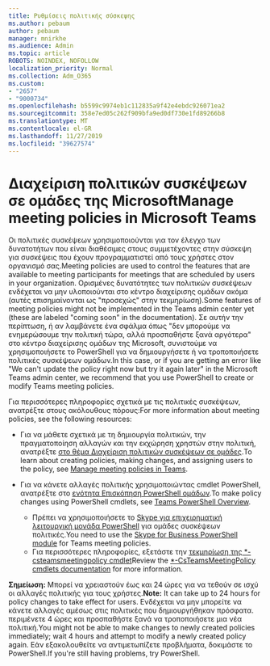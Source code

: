 ```yaml
---
title: Ρυθμίσεις πολιτικής σύσκεψης
ms.author: pebaum
author: pebaum
manager: mnirkhe
ms.audience: Admin
ms.topic: article
ROBOTS: NOINDEX, NOFOLLOW
localization_priority: Normal
ms.collection: Adm_O365
ms.custom:
- "2657"
- "9000734"
ms.openlocfilehash: b5599c9974eb1c112835a9f42e4ebdc926071ea2
ms.sourcegitcommit: 358e7ed05c262f909bfa9ed0df730e1fd89266b8
ms.translationtype: MT
ms.contentlocale: el-GR
ms.lasthandoff: 11/27/2019
ms.locfileid: "39627574"
---
```

# <a name="manage-meeting-policies-in-microsoft-teams"></a><span data-ttu-id="ffed9-102">Διαχείριση πολιτικών συσκέψεων σε ομάδες της Microsoft</span><span class="sxs-lookup"><span data-stu-id="ffed9-102">Manage meeting policies in Microsoft Teams</span></span>

<span data-ttu-id="ffed9-103">Οι πολιτικές συσκέψεων χρησιμοποιούνται για τον έλεγχο των δυνατοτήτων που είναι διαθέσιμες στους συμμετέχοντες στην σύσκεψη για συσκέψεις που έχουν προγραμματιστεί από τους χρήστες στον οργανισμό σας.</span><span class="sxs-lookup"><span data-stu-id="ffed9-103">Meeting policies are used to control the features that are available to meeting participants for meetings that are scheduled by users in your organization.</span></span> <span data-ttu-id="ffed9-104">Ορισμένες δυνατότητες των πολιτικών συσκέψεων ενδέχεται να μην υλοποιούνται στο κέντρο διαχείρισης ομάδων ακόμα (αυτές επισημαίνονται ως "προσεχώς" στην τεκμηρίωση).</span><span class="sxs-lookup"><span data-stu-id="ffed9-104">Some features of meeting policies might not be implemented in the Teams admin center yet (these are labeled "coming soon" in the documentation).</span></span> <span data-ttu-id="ffed9-105">Σε αυτήν την περίπτωση, ή αν λαμβάνετε ένα σφάλμα όπως "δεν μπορούμε να ενημερώσουμε την πολιτική τώρα, αλλά προσπαθήστε ξανά αργότερα" στο κέντρο διαχείρισης ομάδων της Microsoft, συνιστούμε να χρησιμοποιήσετε το PowerShell για να δημιουργήσετε ή να τροποποιήσετε πολιτικές συσκέψεων ομάδων.</span><span class="sxs-lookup"><span data-stu-id="ffed9-105">In this case, or if you are getting an error like "We can't update the policy right now but try it again later" in the Microsoft Teams admin center, we recommend that you use PowerShell to create or modify Teams meeting policies.</span></span> 

<span data-ttu-id="ffed9-106">Για περισσότερες πληροφορίες σχετικά με τις πολιτικές συσκέψεων, ανατρέξτε στους ακόλουθους πόρους:</span><span class="sxs-lookup"><span data-stu-id="ffed9-106">For more information about meeting policies, see the following resources:</span></span>

- <span data-ttu-id="ffed9-107">Για να μάθετε σχετικά με τη δημιουργία πολιτικών, την πραγματοποίηση αλλαγών και την εκχώρηση χρηστών στην πολιτική, ανατρέξτε [στο θέμα Διαχείριση πολιτικών συσκέψεων σε ομάδες](https://docs.microsoft.com/microsoftteams/meeting-policies-in-teams).</span><span class="sxs-lookup"><span data-stu-id="ffed9-107">To learn about creating policies, making changes, and assigning users to the policy, see [Manage meeting policies in Teams](https://docs.microsoft.com/microsoftteams/meeting-policies-in-teams).</span></span>

- <span data-ttu-id="ffed9-108">Για να κάνετε αλλαγές πολιτικής χρησιμοποιώντας cmdlet PowerShell, ανατρέξτε στο [ενότητα Επισκόπηση PowerShell ομάδων](https://docs.microsoft.com/microsoftteams/teams-powershell-overview).</span><span class="sxs-lookup"><span data-stu-id="ffed9-108">To make policy changes using PowerShell cmdlets, see [Teams PowerShell Overview](https://docs.microsoft.com/microsoftteams/teams-powershell-overview).</span></span> 
    - <span data-ttu-id="ffed9-109">Πρέπει να χρησιμοποιήσετε το [Skype για επιχειρηματική λειτουργική μονάδα PowerShell](https://www.microsoft.com/download/details.aspx?id=39366) για ομάδες συσκέψεων πολιτικές.</span><span class="sxs-lookup"><span data-stu-id="ffed9-109">You need to use the [Skype for Business PowerShell module](https://www.microsoft.com/download/details.aspx?id=39366) for Teams meeting policies.</span></span> 
    - <span data-ttu-id="ffed9-110">Για περισσότερες πληροφορίες, εξετάστε την [τεκμηρίωση της \*-csteamsmeetingpolicy cmdlet](https://docs.microsoft.com/search/?search=CsTeamsMeetingPolicy&view=skype-ps)</span><span class="sxs-lookup"><span data-stu-id="ffed9-110">Review the [\*-CsTeamsMeetingPolicy cmdlets documentation](https://docs.microsoft.com/search/?search=CsTeamsMeetingPolicy&view=skype-ps) for more information.</span></span>

<span data-ttu-id="ffed9-111">**Σημείωση:** Μπορεί να χρειαστούν έως και 24 ώρες για να τεθούν σε ισχύ οι αλλαγές πολιτικής για τους χρήστες.</span><span class="sxs-lookup"><span data-stu-id="ffed9-111">**Note:** It can take up to 24 hours for policy changes to take effect for users.</span></span> <span data-ttu-id="ffed9-112">Ενδέχεται να μην μπορείτε να κάνετε αλλαγές αμέσως στις πολιτικές που δημιουργήθηκαν πρόσφατα. περιμένετε 4 ώρες και προσπαθήστε ξανά να τροποποιήσετε μια νέα πολιτική.</span><span class="sxs-lookup"><span data-stu-id="ffed9-112">You might not be able to make changes to newly created policies immediately; wait 4 hours and attempt to modify a newly created policy again.</span></span> <span data-ttu-id="ffed9-113">Εάν εξακολουθείτε να αντιμετωπίζετε προβλήματα, δοκιμάστε το PowerShell.</span><span class="sxs-lookup"><span data-stu-id="ffed9-113">If you're still having problems, try PowerShell.</span></span>  